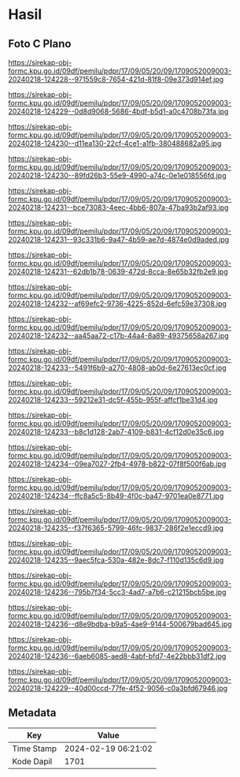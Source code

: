 # Hasil

## Foto C Plano

https://sirekap-obj-formc.kpu.go.id/09df/pemilu/pdpr/17/09/05/20/09/1709052009003-20240218-124228--971559c8-7654-421d-81f8-09e373d914ef.jpg

https://sirekap-obj-formc.kpu.go.id/09df/pemilu/pdpr/17/09/05/20/09/1709052009003-20240218-124229--0d8d9068-5686-4bdf-b5d1-a0c4708b73fa.jpg

https://sirekap-obj-formc.kpu.go.id/09df/pemilu/pdpr/17/09/05/20/09/1709052009003-20240218-124230--d11ea130-22cf-4ce1-a1fb-380488682a95.jpg

https://sirekap-obj-formc.kpu.go.id/09df/pemilu/pdpr/17/09/05/20/09/1709052009003-20240218-124230--89fd26b3-55e9-4990-a74c-0e1e018556fd.jpg

https://sirekap-obj-formc.kpu.go.id/09df/pemilu/pdpr/17/09/05/20/09/1709052009003-20240218-124231--bce73083-4eec-4bb6-807a-47ba93b2af93.jpg

https://sirekap-obj-formc.kpu.go.id/09df/pemilu/pdpr/17/09/05/20/09/1709052009003-20240218-124231--93c331b6-9a47-4b59-ae7d-4874e0d9aded.jpg

https://sirekap-obj-formc.kpu.go.id/09df/pemilu/pdpr/17/09/05/20/09/1709052009003-20240218-124231--62db1b78-0639-472d-8cca-8e65b32fb2e9.jpg

https://sirekap-obj-formc.kpu.go.id/09df/pemilu/pdpr/17/09/05/20/09/1709052009003-20240218-124232--af69efc2-9736-4225-852d-6efc59e37308.jpg

https://sirekap-obj-formc.kpu.go.id/09df/pemilu/pdpr/17/09/05/20/09/1709052009003-20240218-124232--aa45aa72-c17b-44a4-8a89-49375658a267.jpg

https://sirekap-obj-formc.kpu.go.id/09df/pemilu/pdpr/17/09/05/20/09/1709052009003-20240218-124233--5491f6b9-a270-4808-ab0d-6e27613ec0cf.jpg

https://sirekap-obj-formc.kpu.go.id/09df/pemilu/pdpr/17/09/05/20/09/1709052009003-20240218-124233--59212e31-dc5f-455b-955f-affcf1be31d4.jpg

https://sirekap-obj-formc.kpu.go.id/09df/pemilu/pdpr/17/09/05/20/09/1709052009003-20240218-124233--b8c1d128-2ab7-4109-b831-4cf12d0e35c6.jpg

https://sirekap-obj-formc.kpu.go.id/09df/pemilu/pdpr/17/09/05/20/09/1709052009003-20240218-124234--09ea7027-2fb4-4978-b822-07f8f500f6ab.jpg

https://sirekap-obj-formc.kpu.go.id/09df/pemilu/pdpr/17/09/05/20/09/1709052009003-20240218-124234--ffc8a5c5-8b49-4f0c-ba47-9701ea0e8771.jpg

https://sirekap-obj-formc.kpu.go.id/09df/pemilu/pdpr/17/09/05/20/09/1709052009003-20240218-124235--f37f6365-5799-46fc-9837-286f2e1eccd9.jpg

https://sirekap-obj-formc.kpu.go.id/09df/pemilu/pdpr/17/09/05/20/09/1709052009003-20240218-124235--9aec5fca-530a-482e-8dc7-f110d135c6d9.jpg

https://sirekap-obj-formc.kpu.go.id/09df/pemilu/pdpr/17/09/05/20/09/1709052009003-20240218-124236--795b7f34-5cc3-4ad7-a7b6-c21215bcb5be.jpg

https://sirekap-obj-formc.kpu.go.id/09df/pemilu/pdpr/17/09/05/20/09/1709052009003-20240218-124236--d8e9bdba-b9a5-4ae9-9144-500679bad645.jpg

https://sirekap-obj-formc.kpu.go.id/09df/pemilu/pdpr/17/09/05/20/09/1709052009003-20240218-124236--6aeb6085-aed8-4abf-bfd7-4e22bbb31df2.jpg

https://sirekap-obj-formc.kpu.go.id/09df/pemilu/pdpr/17/09/05/20/09/1709052009003-20240218-124229--40d00ccd-77fe-4f52-9056-c0a3bfd67946.jpg


## Metadata

| Key        | Value               |
| ---------- | ------------------- |
| Time Stamp | 2024-02-19 06:21:02 |
| Kode Dapil | 1701                |



